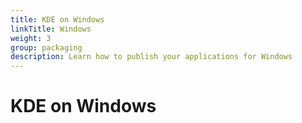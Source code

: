 ```yaml
---
title: KDE on Windows
linkTitle: Windows
weight: 3
group: packaging
description: Learn how to publish your applications for Windows
---
```


# KDE on Windows

